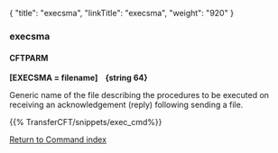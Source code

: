 {
    "title": "execsma",
    "linkTitle": "execsma",
    "weight": "920"
}<span id="execsma"></span>

### execsma

<span id="execsma_CFTPARM"></span>

#### CFTPARM

****[EXECSMA = filename]
   {string
64}****

Generic name of the file describing the procedures to be executed on
receiving an acknowledgement (reply) following sending a file.

{{% TransferCFT/snippets/exec_cmd%}}

[Return to Command index](../../)
